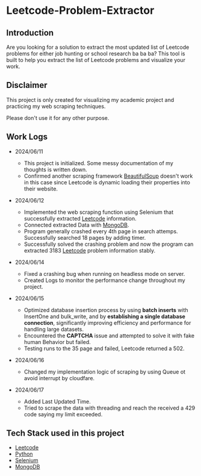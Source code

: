 # Leetcode-Problem-Extractor

## Introduction

Are you looking for a solution to extract the most updated list of Leetcode problems for either job hunting or school research ba ba ba?
This tool is built to help you extract the list of Leetcode problems and visualize your work.

## Disclaimer

This project is only created for visualizing my academic project and practicing my web scraping techniques.

Please don't use it for any other purpose.

## Work Logs

- 2024/06/11 
    - This project is initialized. Some messy documentation of my thoughts is written down.
    - Confirmed another scraping framework [BeautifulSoup](https://www.crummy.com/software/BeautifulSoup/bs4/doc/) doesn't work in this case since Leetcode is dynamic loading their properties into their website.

- 2024/06/12 
    - Implemented the web scraping function using Selenium that successfully extracted [Leetcode](https://leetcode.com/) information.
    - Connected extracted Data with [MongoDB](https://www.mongodb.com).
    - Program generally crashed every 4th page in search attemps. Successfully searched 18 pages by adding timer.
    - Successfully solved the crashing problem and now the program can extracted 3183 [Leetcode](https://leetcode.com/) problem information stably.
- 2024/06/14
    - Fixed a crashing bug when running on headless mode on server.
    - Created Logs to monitor the performance change throughout my project.
- 2024/06/15
    - Optimized database insertion process by using **batch inserts** with InsertOne and bulk_write, and by **establishing a single database connection**, significantly improving efficiency and performance for handling large datasets.
    - Encountered the **CAPTCHA** issue and attempted to solve it with fake human Behavior but failed.
    - Testing runs to the 35 page and failed, Leetcode returned a 502.
- 2024/06/16
    - Changed my implementation logic of scraping by using Queue ot avoid interrupt by cloudfare. 
- 2024/06/17
    - Added Last Updated Time.
    - Tried to scrape the data with threading and reach the received a 429 code saying my limit exceeded.

## Tech Stack used in this project

- [Leetcode](https://leetcode.com/)
- [Python](https://www.python.org)
- [Selenium](https://www.selenium.dev)
- [MongoDB](https://www.mongodb.com)

<!-- - Vite
- MongoDB
- Express js
- React js
- Node js
- RabbitMQ -->
